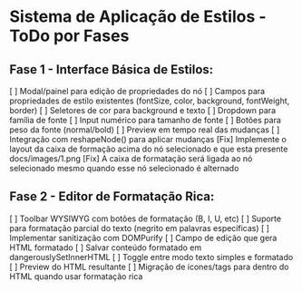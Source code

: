 # Sistema de Aplicação de Estilos - ToDo por Fases

## Fase 1 - Interface Básica de Estilos:
[ ] Modal/painel para edição de propriedades do nó
[ ] Campos para propriedades de estilo existentes (fontSize, color, background, fontWeight, border)
[ ] Seletores de cor para background e texto
[ ] Dropdown para família de fonte
[ ] Input numérico para tamanho de fonte
[ ] Botões para peso da fonte (normal/bold)
[ ] Preview em tempo real das mudanças
[ ] Integração com reshapeNode() para aplicar mudanças
[Fix] Implemente o layout da caixa de formação acima do nó selecionado e que esta presente docs/images/1.png 
[Fix] A caixa de formatação será ligada ao nó selecionado mesmo quando esse nó selecionado é alternado

## Fase 2 - Editor de Formatação Rica:
[ ] Toolbar WYSIWYG com botões de formatação (B, I, U, etc)
[ ] Suporte para formatação parcial do texto (negrito em palavras específicas)
[ ] Implementar sanitização com DOMPurify
[ ] Campo de edição que gera HTML formatado
[ ] Salvar conteúdo formatado em dangerouslySetInnerHTML
[ ] Toggle entre modo texto simples e formatado
[ ] Preview do HTML resultante
[ ] Migração de ícones/tags para dentro do HTML quando usar formatação rica

